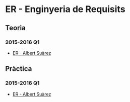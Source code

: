 # ER - Enginyeria de Requisits

## Teoria

### 2015-2016 Q1

- [ER - Albert Suàrez](Teoria/2015_2016-Q1)

## Pràctica

### 2015-2016 Q1

- [ER - Albert Suàrez](https://github.com/AlbertSuarez/ER-USE)
